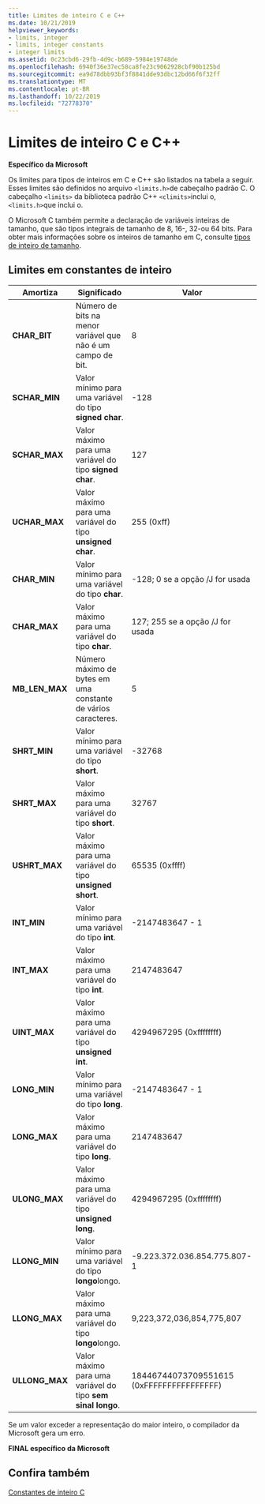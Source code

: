 ```yaml
---
title: Limites de inteiro C e C++
ms.date: 10/21/2019
helpviewer_keywords:
- limits, integer
- limits, integer constants
- integer limits
ms.assetid: 0c23cbd6-29fb-4d9c-b689-5984e19748de
ms.openlocfilehash: 6940f36e37ec58ca8fe23c9062928cbf90b125bd
ms.sourcegitcommit: ea9d78dbb93bf3f8841dde93dbc12bd66f6f32ff
ms.translationtype: MT
ms.contentlocale: pt-BR
ms.lasthandoff: 10/22/2019
ms.locfileid: "72778370"
---
```

# <a name="c-and-c-integer-limits"></a>Limites de inteiro C e C++

**Específico da Microsoft**

Os limites para tipos de inteiros em C e C++ são listados na tabela a seguir. Esses limites são definidos no arquivo `<limits.h>`de cabeçalho padrão C. O cabeçalho `<limits>` da biblioteca padrão C++ `<climits>`inclui o, `<limits.h>`que inclui o.

O Microsoft C também permite a declaração de variáveis inteiras de tamanho, que são tipos integrais de tamanho de 8, 16-, 32-ou 64 bits. Para obter mais informações sobre os inteiros de tamanho em C, consulte [tipos de inteiro de tamanho](../c-language/c-sized-integer-types.md).

## <a name="limits-on-integer-constants"></a>Limites em constantes de inteiro

|**Amortiza**|Significado|Valor|
|------------------|-------------|-----------|
|**CHAR_BIT**|Número de bits na menor variável que não é um campo de bit.|8|
|**SCHAR_MIN**|Valor mínimo para uma variável do tipo **signed char**.|-128|
|**SCHAR_MAX**|Valor máximo para uma variável do tipo **signed char**.|127|
|**UCHAR_MAX**|Valor máximo para uma variável do tipo **unsigned char**.|255 (0xff)|
|**CHAR_MIN**|Valor mínimo para uma variável do tipo **char**.|-128; 0 se a opção /J for usada|
|**CHAR_MAX**|Valor máximo para uma variável do tipo **char**.|127; 255 se a opção /J for usada|
|**MB_LEN_MAX**|Número máximo de bytes em uma constante de vários caracteres.|5|
|**SHRT_MIN**|Valor mínimo para uma variável do tipo **short**.|-32768|
|**SHRT_MAX**|Valor máximo para uma variável do tipo **short**.|32767|
|**USHRT_MAX**|Valor máximo para uma variável do tipo **unsigned short**.|65535 (0xffff)|
|**INT_MIN**|Valor mínimo para uma variável do tipo **int**.|-2147483647 - 1|
|**INT_MAX**|Valor máximo para uma variável do tipo **int**.|2147483647|
|**UINT_MAX**|Valor máximo para uma variável do tipo **unsigned int**.|4294967295 (0xffffffff)|
|**LONG_MIN**|Valor mínimo para uma variável do tipo **long**.|-2147483647 - 1|
|**LONG_MAX**|Valor máximo para uma variável do tipo **long**.|2147483647|
|**ULONG_MAX**|Valor máximo para uma variável do tipo **unsigned long**.|4294967295 (0xffffffff)|
|**LLONG_MIN**|Valor mínimo para uma variável do tipo **longo**longo.|-9.223.372.036.854.775.807-1|
|**LLONG_MAX**|Valor máximo para uma variável do tipo **longo**longo.|9,223,372,036,854,775,807|
|**ULLONG_MAX**|Valor máximo para uma variável do tipo **sem sinal longo**.|18446744073709551615 (0xFFFFFFFFFFFFFFFF)|

Se um valor exceder a representação do maior inteiro, o compilador da Microsoft gera um erro.

**FINAL específico da Microsoft**

## <a name="see-also"></a>Confira também

[Constantes de inteiro C](../c-language/c-integer-constants.md)

